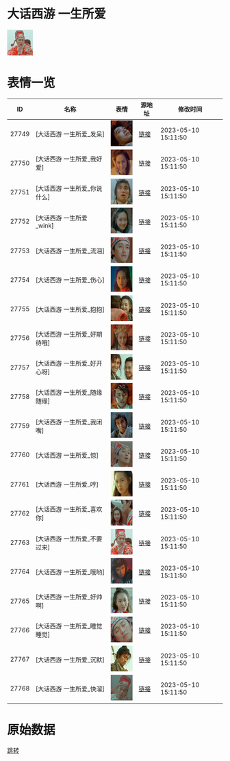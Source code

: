 # 大话西游 一生所爱

<img src="./cover.png" height="60" alt="cover" />

# 表情一览

|ID|名称|表情|源地址|修改时间|
|----|----|----|----|----|
|27749|[大话西游 一生所爱_发呆]|<img src="./pic/027749_%5B大话西游 一生所爱_发呆%5D.png" height="60" alt="发呆"/>|[链接](https://i0.hdslb.com/bfs/garb/6778ff5ea53d33296071fb5333fce542fec80329.png)|2023-05-10 15:11:50|
|27750|[大话西游 一生所爱_我好爱]|<img src="./pic/027750_%5B大话西游 一生所爱_我好爱%5D.png" height="60" alt="我好爱"/>|[链接](https://i0.hdslb.com/bfs/garb/21ba0f256b627bc296a2a8e424a5fa2c3718538a.png)|2023-05-10 15:11:50|
|27751|[大话西游 一生所爱_你说什么]|<img src="./pic/027751_%5B大话西游 一生所爱_你说什么%5D.png" height="60" alt="你说什么"/>|[链接](https://i0.hdslb.com/bfs/garb/db4ce3b39c8f26ea5e2b1865f782f49dac681258.png)|2023-05-10 15:11:50|
|27752|[大话西游 一生所爱_wink]|<img src="./pic/027752_%5B大话西游 一生所爱_wink%5D.png" height="60" alt="wink"/>|[链接](https://i0.hdslb.com/bfs/garb/4dd532a0ebf2740b169dbc380b7eeaa3417bdbf6.png)|2023-05-10 15:11:50|
|27753|[大话西游 一生所爱_流泪]|<img src="./pic/027753_%5B大话西游 一生所爱_流泪%5D.png" height="60" alt="流泪"/>|[链接](https://i0.hdslb.com/bfs/garb/4f256425385eb6535e8145857b3e6a108d556a7a.png)|2023-05-10 15:11:50|
|27754|[大话西游 一生所爱_伤心]|<img src="./pic/027754_%5B大话西游 一生所爱_伤心%5D.png" height="60" alt="伤心"/>|[链接](https://i0.hdslb.com/bfs/garb/db04d9e6179c08d3e0a6202a480211b202ae6d8c.png)|2023-05-10 15:11:50|
|27755|[大话西游 一生所爱_抱抱]|<img src="./pic/027755_%5B大话西游 一生所爱_抱抱%5D.png" height="60" alt="抱抱"/>|[链接](https://i0.hdslb.com/bfs/garb/0a5118a2738addb7f459c08d286daa86d470cbfa.png)|2023-05-10 15:11:50|
|27756|[大话西游 一生所爱_好期待哦]|<img src="./pic/027756_%5B大话西游 一生所爱_好期待哦%5D.png" height="60" alt="好期待哦"/>|[链接](https://i0.hdslb.com/bfs/garb/cd9336bc60187d9c5c3eb41d186c2ca085fbff1a.png)|2023-05-10 15:11:50|
|27757|[大话西游 一生所爱_好开心呀]|<img src="./pic/027757_%5B大话西游 一生所爱_好开心呀%5D.png" height="60" alt="好开心呀"/>|[链接](https://i0.hdslb.com/bfs/garb/2a617cca3d0c4ac6950b0650be6298d6b517edad.png)|2023-05-10 15:11:50|
|27758|[大话西游 一生所爱_随缘随缘]|<img src="./pic/027758_%5B大话西游 一生所爱_随缘随缘%5D.png" height="60" alt="随缘随缘"/>|[链接](https://i0.hdslb.com/bfs/garb/c576b34f0de9fbd9d57a6ae618ac9f60bf7ae49c.png)|2023-05-10 15:11:50|
|27759|[大话西游 一生所爱_我闭嘴]|<img src="./pic/027759_%5B大话西游 一生所爱_我闭嘴%5D.png" height="60" alt="我闭嘴"/>|[链接](https://i0.hdslb.com/bfs/garb/c57a174436fbd75a29947dbc884edce4d38dba9d.png)|2023-05-10 15:11:50|
|27760|[大话西游 一生所爱_惊]|<img src="./pic/027760_%5B大话西游 一生所爱_惊%5D.png" height="60" alt="惊"/>|[链接](https://i0.hdslb.com/bfs/garb/c286d33e9bf2645ca02b56c57f8e67d899086574.png)|2023-05-10 15:11:50|
|27761|[大话西游 一生所爱_哼]|<img src="./pic/027761_%5B大话西游 一生所爱_哼%5D.png" height="60" alt="哼"/>|[链接](https://i0.hdslb.com/bfs/garb/6f532c89d8a46cb805eab4a409a065f19d5a496d.png)|2023-05-10 15:11:50|
|27762|[大话西游 一生所爱_喜欢你]|<img src="./pic/027762_%5B大话西游 一生所爱_喜欢你%5D.png" height="60" alt="喜欢你"/>|[链接](https://i0.hdslb.com/bfs/garb/2b9c8f2560d8dcdc1a5c7a5cd50a5cc8860426c0.png)|2023-05-10 15:11:50|
|27763|[大话西游 一生所爱_不要过来]|<img src="./pic/027763_%5B大话西游 一生所爱_不要过来%5D.png" height="60" alt="不要过来"/>|[链接](https://i0.hdslb.com/bfs/garb/dd1c3222cbc4df0ded7b54d107d51e0e3f25aaec.png)|2023-05-10 15:11:50|
|27764|[大话西游 一生所爱_哦哟]|<img src="./pic/027764_%5B大话西游 一生所爱_哦哟%5D.png" height="60" alt="哦哟"/>|[链接](https://i0.hdslb.com/bfs/garb/75924f2d240754ccf62ec38cb695c17ae6a31f34.png)|2023-05-10 15:11:50|
|27765|[大话西游 一生所爱_好帅啊]|<img src="./pic/027765_%5B大话西游 一生所爱_好帅啊%5D.png" height="60" alt="好帅啊"/>|[链接](https://i0.hdslb.com/bfs/garb/d00fcc161b98e8b7c74061d60c4d662e03db3724.png)|2023-05-10 15:11:50|
|27766|[大话西游 一生所爱_睡觉睡觉]|<img src="./pic/027766_%5B大话西游 一生所爱_睡觉睡觉%5D.png" height="60" alt="睡觉睡觉"/>|[链接](https://i0.hdslb.com/bfs/garb/72617c63fdc6ef379adf00db7c2dc6b9b02cea70.png)|2023-05-10 15:11:50|
|27767|[大话西游 一生所爱_沉默]|<img src="./pic/027767_%5B大话西游 一生所爱_沉默%5D.png" height="60" alt="沉默"/>|[链接](https://i0.hdslb.com/bfs/garb/4fb0652bccfbb7fb69003a09becbf008ff84afee.png)|2023-05-10 15:11:50|
|27768|[大话西游 一生所爱_快溜]|<img src="./pic/027768_%5B大话西游 一生所爱_快溜%5D.png" height="60" alt="快溜"/>|[链接](https://i0.hdslb.com/bfs/garb/06c05b10da1c6bfd30aed8f9a62b15cc60903f22.png)|2023-05-10 15:11:50|

# 原始数据

[跳转](./raw.json)

